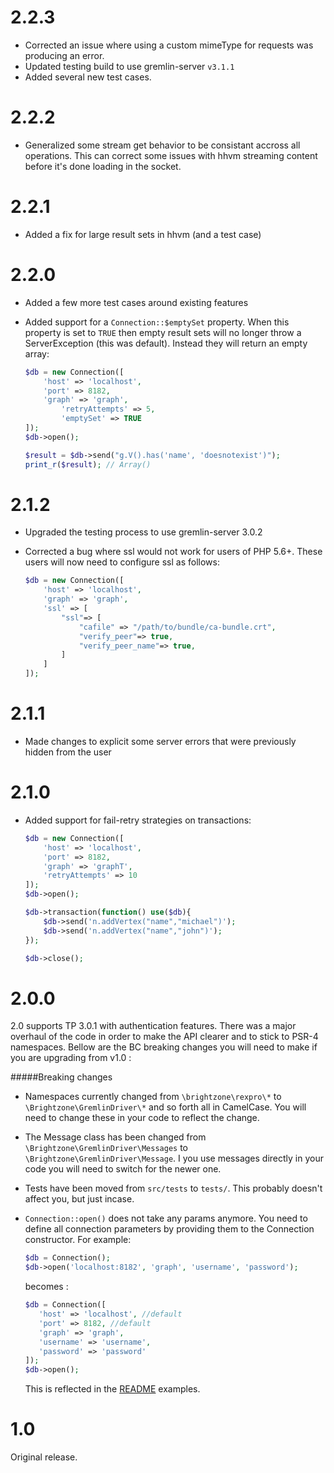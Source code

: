2.2.3
=====
- Corrected an issue where using a custom mimeType for requests was producing an error.
- Updated testing build to use gremlin-server `v3.1.1`
- Added several new test cases.

2.2.2
=====
- Generalized some stream get behavior to be consistant accross all operations. This can correct some issues with hhvm streaming content before it's done loading in the socket.

2.2.1
=====
- Added a fix for large result sets in hhvm (and a test case)

2.2.0
=====
- Added a few more test cases around existing features
- Added support for a `Connection::$emptySet` property. When this property is set to `TRUE` then empty result sets will no longer throw a ServerException (this was default). Instead they will return an empty array:

   ```php
   $db = new Connection([
       'host' => 'localhost',
       'port' => 8182,
       'graph' => 'graph',
           'retryAttempts' => 5,
           'emptySet' => TRUE
   ]);
   $db->open();

   $result = $db->send("g.V().has('name', 'doesnotexist')");
   print_r($result); // Array()
   ```

2.1.2
=====
- Upgraded the testing process to use gremlin-server 3.0.2
- Corrected a bug where ssl would not work for users of PHP 5.6+. These users will now need to configure ssl as follows:

   ```php
   $db = new Connection([
       'host' => 'localhost',
       'graph' => 'graph',
       'ssl' => [
           "ssl"=> [
               "cafile" => "/path/to/bundle/ca-bundle.crt",
               "verify_peer"=> true,
               "verify_peer_name"=> true,
           ]
       ]
   ]);
   ```

2.1.1
=====
- Made changes to explicit some server errors that were previously hidden from the user

2.1.0
=====

- Added support for fail-retry strategies on transactions:

   ```php
   $db = new Connection([
       'host' => 'localhost',
       'port' => 8182,
       'graph' => 'graphT',
       'retryAttempts' => 10
   ]);
   $db->open();

   $db->transaction(function() use($db){
       $db->send('n.addVertex("name","michael")');
       $db->send('n.addVertex("name","john")');
   });

   $db->close();
   ```

2.0.0
=====
2.0 supports TP 3.0.1 with authentication features. There was a major overhaul of the code in order to make the API clearer and to stick to PSR-4 namespaces. Bellow are the BC breaking changes you will need to make if you are upgrading from v1.0 :

#####Breaking changes
- Namespaces currently changed from `\brightzone\rexpro\*` to `\Brightzone\GremlinDriver\*` and so forth all in CamelCase. You will need to change these in your code to reflect the change.
- The Message class has been changed from `\Brightzone\GremlinDriver\Messages` to `\Brightzone\GremlinDriver\Message`. I you use messages directly in your code you will need to switch for the newer one.
- Tests have been moved from `src/tests` to `tests/`. This probably doesn't affect you, but just incase.
- `Connection::open()` does not take any params anymore. You need to define all connection parameters by providing them to the Connection constructor. For example:

   ```php
   $db = Connection();
   $db->open('localhost:8182', 'graph', 'username', 'password');
   ```
   becomes :
   ```php
   $db = Connection([
      'host' => 'localhost', //default
      'port' => 8182, //default
      'graph' => 'graph',
      'username' => 'username',
      'password' => 'password'
   ]);
   $db->open();
   ```
   This is reflected in the [README](README.md) examples.


1.0
===

Original release.
